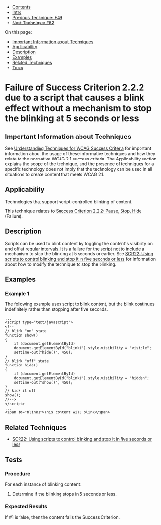 -   [Contents](https://www.w3.org/WAI/WCAG21/Techniques/#techniques "Table of Contents")
-   [Intro](https://www.w3.org/WAI/WCAG21/Techniques/#introduction "Introduction to Techniques")
-   [Previous Technique: F49](F49)
-   [Next Technique: F52](F52)

On this page:

-   [Important Information about Techniques](#important-information)
-   [Applicability](#applicability)
-   [Description](#description)
-   [Examples](#examples)
-   [Related Techniques](#related)
-   [Tests](#tests)

Failure of Success Criterion 2.2.2 due to a script that causes a blink effect without a mechanism to stop the blinking at 5 seconds or less
===========================================================================================================================================

Important Information about Techniques
--------------------------------------

See [Understanding Techniques for WCAG Success Criteria](https://www.w3.org/WAI/WCAG21/Understanding/understanding-techniques) for important information about the usage of these informative techniques and how they relate to the normative WCAG 2.1 success criteria. The Applicability section explains the scope of the technique, and the presence of techniques for a specific technology does not imply that the technology can be used in all situations to create content that meets WCAG 2.1.

Applicability
-------------

Technologies that support script-controlled blinking of content.

This technique relates to [Success Criterion 2.2.2: Pause, Stop, Hide](https://www.w3.org/WAI/WCAG21/Understanding/pause-stop-hide) (Failure).

Description
-----------

Scripts can be used to blink content by toggling the content's visibility on and off at regular intervals. It is a failure for the script not to include a mechanism to stop the blinking at 5 seconds or earlier. See [SCR22: Using scripts to control blinking and stop it in five seconds or less](https://www.w3.org/WAI/WCAG21/Techniques/client-side-script/SCR22) for information about how to modify the technique to stop the blinking.

Examples
--------

### Example 1

The following example uses script to blink content, but the blink continues indefinitely rather than stopping after five seconds.

    ...
    <script type="text/javascript">
    <!--
    // blink "on" state
    function show()
    {
        if (document.getElementById)
        document.getElementById("blink1").style.visibility = "visible";
        settime-out("hide()", 450);
    }
    // blink "off" state
    function hide()
    {
        if (document.getElementById)
        document.getElementById("blink1").style.visibility = "hidden";
        settime-out("show()", 450);
    }
    // kick it off
    show();
    //-->
    </script>
    ...
    <span id="blink1">This content will blink</span>

Related Techniques
------------------

-   [SCR22: Using scripts to control blinking and stop it in five seconds or less](https://www.w3.org/WAI/WCAG21/Techniques/client-side-script/SCR22)

Tests
-----

### Procedure

For each instance of blinking content:

1.  Determine if the blinking stops in 5 seconds or less.

### Expected Results

If \#1 is false, then the content fails the Success Criterion.
